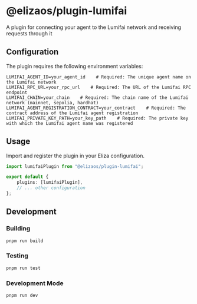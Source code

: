 # @elizaos/plugin-lumifai

A plugin for connecting your agent to the Lumifai network and receiving requests through it

## Configuration

The plugin requires the following environment variables:

```env
LUMIFAI_AGENT_ID=your_agent_id    # Required: The unique agent name on the Lumifai network
LUMIFAI_RPC_URL=your_rpc_url    # Required: The URL of the Lumifai RPC endpoint
LUMIFAI_CHAIN=your_chain    # Required: The chain name of the Lumifai network (mainnet, sepolia, hardhat)
LUMIFAI_AGENT_REGISTRATION_CONTRACT=your_contract    # Required: The contract address of the Lumifai agent registration
LUMIFAI_PRIVATE_KEY_PATH=your_key_path    # Required: The private key with which the Lumifai agent name was registered
```

## Usage

Import and register the plugin in your Eliza configuration.

```typescript
import lumifaiPlugin from "@elizaos/plugin-lumifai";

export default {
    plugins: [lumifaiPlugin],
    // ... other configuration
};
```
## Development

### Building

```bash
pnpm run build
```

### Testing

```bash
pnpm run test
```

### Development Mode

```bash
pnpm run dev
```
